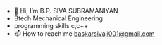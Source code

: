 - 👋 Hi, I’m B.P. SIVA SUBRAMANIYAN
- Btech Mechanical Engineering
- programming skills c,c++
- 📫 How to reach me baskarsivaji001@gmail.com

<!---
sivasubramaniyan6/sivasubramaniyan6 is a ✨ special ✨ repository because its `README.md` (this file) appears on your GitHub profile.
You can click the Preview link to take a look at your changes.
--->
